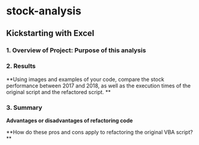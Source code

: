 # stock-analysis

## Kickstarting with Excel

### 1. Overview of Project: Purpose of this analysis


### 2. Results

**Using images and examples of your code, compare the stock performance between 2017 and 2018, as well as the execution times of the original script and the refactored script. **

### 3. Summary

**Advantages or disadvantages of refactoring code**





**How do these pros and cons apply to refactoring the original VBA script? **

